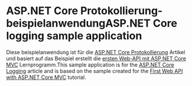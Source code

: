 # <a name="aspnet-core-logging-sample-application"></a><span data-ttu-id="57524-101">ASP.NET Core Protokollierung-beispielanwendung</span><span class="sxs-lookup"><span data-stu-id="57524-101">ASP.NET Core logging sample application</span></span>

<span data-ttu-id="57524-102">Diese beispielanwendung ist für die [ASP.NET Core Protokollierung](https://docs.microsoft.com/aspnet/core/fundamentals/logging/index) Artikel und basiert auf das Beispiel erstellt die [ersten Web-API mit ASP.NET Core MVC](https://docs.microsoft.com/aspnet/core/tutorials/first-web-api) Lernprogramm.</span><span class="sxs-lookup"><span data-stu-id="57524-102">This sample application is for the [ASP.NET Core Logging](https://docs.microsoft.com/aspnet/core/fundamentals/logging/index) article and is based on the sample created for the [First Web API with ASP.NET Core MVC](https://docs.microsoft.com/aspnet/core/tutorials/first-web-api) tutorial.</span></span>